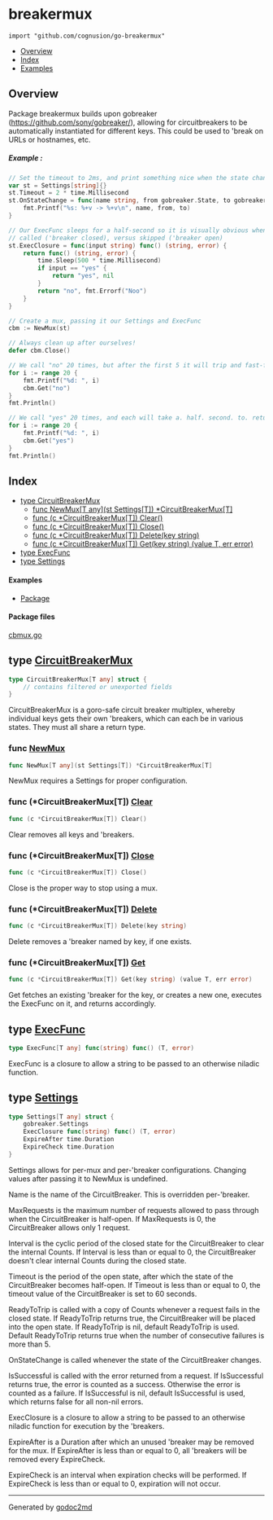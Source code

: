 

# breakermux
`import "github.com/cognusion/go-breakermux"`

* [Overview](#pkg-overview)
* [Index](#pkg-index)
* [Examples](#pkg-examples)

## <a name="pkg-overview">Overview</a>
Package breakermux builds upon gobreaker (<a href="https://github.com/sony/gobreaker/">https://github.com/sony/gobreaker/</a>),
allowing for circuitbreakers to be automatically instantiated for different keys.
This could be used to 'break on URLs or hostnames, etc.


##### Example :
``` go
// Set the timeout to 2ms, and print something nice when the state changes
var st = Settings[string]{}
st.Timeout = 2 * time.Millisecond
st.OnStateChange = func(name string, from gobreaker.State, to gobreaker.State) {
    fmt.Printf("%s: %+v -> %+v\n", name, from, to)
}

// Our ExecFunc sleeps for a half-second so it is visually obvious when it is being
// called ('breaker closed), versus skipped ('breaker open)
st.ExecClosure = func(input string) func() (string, error) {
    return func() (string, error) {
        time.Sleep(500 * time.Millisecond)
        if input == "yes" {
            return "yes", nil
        }
        return "no", fmt.Errorf("Noo")
    }
}

// Create a mux, passing it our Settings and ExecFunc
cbm := NewMux(st)

// Always clean up after ourselves!
defer cbm.Close()

// We call "no" 20 times, but after the first 5 it will trip and fast-fail the last 15.
for i := range 20 {
    fmt.Printf("%d: ", i)
    cbm.Get("no")
}
fmt.Println()

// We call "yes" 20 times, and each will take a. half. second. to. return.
for i := range 20 {
    fmt.Printf("%d: ", i)
    cbm.Get("yes")
}
fmt.Println()
```



## <a name="pkg-index">Index</a>
* [type CircuitBreakerMux](#CircuitBreakerMux)
  * [func NewMux[T any](st Settings[T]) *CircuitBreakerMux[T]](#NewMux)
  * [func (c *CircuitBreakerMux[T]) Clear()](#CircuitBreakerMux.Clear)
  * [func (c *CircuitBreakerMux[T]) Close()](#CircuitBreakerMux.Close)
  * [func (c *CircuitBreakerMux[T]) Delete(key string)](#CircuitBreakerMux.Delete)
  * [func (c *CircuitBreakerMux[T]) Get(key string) (value T, err error)](#CircuitBreakerMux.Get)
* [type ExecFunc](#ExecFunc)
* [type Settings](#Settings)

#### <a name="pkg-examples">Examples</a>
* [Package](#example-)

#### <a name="pkg-files">Package files</a>
[cbmux.go](https://github.com/cognusion/go-breakermux/tree/master/cbmux.go)






## <a name="CircuitBreakerMux">type</a> [CircuitBreakerMux](https://github.com/cognusion/go-breakermux/tree/master/cbmux.go?s=513:647#L17)
``` go
type CircuitBreakerMux[T any] struct {
    // contains filtered or unexported fields
}

```
CircuitBreakerMux is a goro-safe circuit breaker multiplex,
whereby individual keys gets their own 'breakers,
which can each be in various states. They must all share a return type.







### <a name="NewMux">func</a> [NewMux](https://github.com/cognusion/go-breakermux/tree/master/cbmux.go?s=705:761#L25)
``` go
func NewMux[T any](st Settings[T]) *CircuitBreakerMux[T]
```
NewMux requires a Settings for proper configuration.





### <a name="CircuitBreakerMux.Clear">func</a> (\*CircuitBreakerMux[T]) [Clear](https://github.com/cognusion/go-breakermux/tree/master/cbmux.go?s=2561:2599#L104)
``` go
func (c *CircuitBreakerMux[T]) Clear()
```
Clear removes all keys and 'breakers.




### <a name="CircuitBreakerMux.Close">func</a> (\*CircuitBreakerMux[T]) [Close](https://github.com/cognusion/go-breakermux/tree/master/cbmux.go?s=1555:1593#L66)
``` go
func (c *CircuitBreakerMux[T]) Close()
```
Close is the proper way to stop using a mux.




### <a name="CircuitBreakerMux.Delete">func</a> (\*CircuitBreakerMux[T]) [Delete](https://github.com/cognusion/go-breakermux/tree/master/cbmux.go?s=2441:2490#L99)
``` go
func (c *CircuitBreakerMux[T]) Delete(key string)
```
Delete removes a 'breaker named by key, if one exists.




### <a name="CircuitBreakerMux.Get">func</a> (\*CircuitBreakerMux[T]) [Get](https://github.com/cognusion/go-breakermux/tree/master/cbmux.go?s=1811:1878#L73)
``` go
func (c *CircuitBreakerMux[T]) Get(key string) (value T, err error)
```
Get fetches an existing 'breaker for the key, or creates a new one,
executes the ExecFunc on it, and returns accordingly.




## <a name="ExecFunc">type</a> [ExecFunc](https://github.com/cognusion/go-breakermux/tree/master/cbmux.go?s=3280:3331#L129)
``` go
type ExecFunc[T any] func(string) func() (T, error)
```
ExecFunc is a closure to allow a string to be passed to an otherwise niladic function.










## <a name="Settings">type</a> [Settings](https://github.com/cognusion/go-breakermux/tree/master/cbmux.go?s=5325:5474#L168)
``` go
type Settings[T any] struct {
    gobreaker.Settings
    ExecClosure func(string) func() (T, error)
    ExpireAfter time.Duration
    ExpireCheck time.Duration
}

```
Settings allows for per-mux and per-'breaker configurations. Changing values after passing it to
NewMux is undefined.

Name is the name of the CircuitBreaker. This is overridden per-'breaker.

MaxRequests is the maximum number of requests allowed to pass through
when the CircuitBreaker is half-open.
If MaxRequests is 0, the CircuitBreaker allows only 1 request.

Interval is the cyclic period of the closed state
for the CircuitBreaker to clear the internal Counts.
If Interval is less than or equal to 0, the CircuitBreaker doesn't clear internal Counts during the closed state.

Timeout is the period of the open state,
after which the state of the CircuitBreaker becomes half-open.
If Timeout is less than or equal to 0, the timeout value of the CircuitBreaker is set to 60 seconds.

ReadyToTrip is called with a copy of Counts whenever a request fails in the closed state.
If ReadyToTrip returns true, the CircuitBreaker will be placed into the open state.
If ReadyToTrip is nil, default ReadyToTrip is used.
Default ReadyToTrip returns true when the number of consecutive failures is more than 5.

OnStateChange is called whenever the state of the CircuitBreaker changes.

IsSuccessful is called with the error returned from a request.
If IsSuccessful returns true, the error is counted as a success.
Otherwise the error is counted as a failure.
If IsSuccessful is nil, default IsSuccessful is used, which returns false for all non-nil errors.

ExecClosure is a closure to allow a string to be passed to an otherwise niladic function for execution by
the 'breakers.

ExpireAfter is a Duration after which an unused 'breaker may be removed for the mux.
If ExpireAfter is less than or equal to 0, all 'breakers will be removed every ExpireCheck.

ExpireCheck is an interval when expiration checks will be performed.
If ExpireCheck is less than or equal to 0, expiration will not occur.














- - -
Generated by [godoc2md](http://github.com/cognusion/godoc2md)
